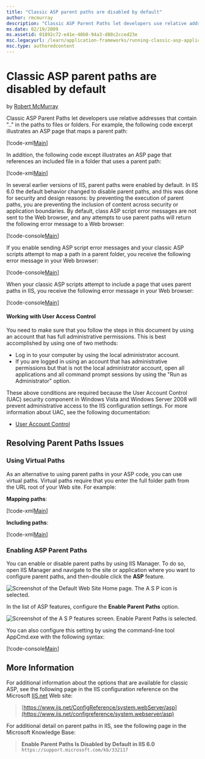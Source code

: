 ```yaml
---
title: "Classic ASP parent paths are disabled by default"
author: rmcmurray
description: "Classic ASP Parent Paths let developers use relative addresses that contain '..' in the paths to files or folders. For example, the following code excerpt il..."
ms.date: 02/19/2009
ms.assetid: 01892c72-e41e-40b0-94a3-d80c2cced23e
msc.legacyurl: /learn/application-frameworks/running-classic-asp-applications-on-iis-7-and-iis-8/classic-asp-parent-paths-are-disabled-by-default
msc.type: authoredcontent
---
```

# Classic ASP parent paths are disabled by default

by [Robert McMurray](https://github.com/rmcmurray)

Classic ASP Parent Paths let developers use relative addresses that contain ".." in the paths to files or folders. For example, the following code excerpt illustrates an ASP page that maps a parent path:

[!code-xml[Main](classic-asp-parent-paths-are-disabled-by-default/samples/sample1.xml)]

In addition, the following code except illustrates an ASP page that references an included file in a folder that uses a parent path:

[!code-xml[Main](classic-asp-parent-paths-are-disabled-by-default/samples/sample2.xml)]

In several earlier versions of IIS, parent paths were enabled by default. In IIS 6.0 the default behavior changed to disable parent paths, and this was done for security and design reasons: by preventing the execution of parent paths, you are preventing the inclusion of content across security or application boundaries. By default, class ASP script error messages are not sent to the Web browser, and any attempts to use parent paths will return the following error message to a Web browser:

[!code-console[Main](classic-asp-parent-paths-are-disabled-by-default/samples/sample3.cmd)]

If you enable sending ASP script error messages and your classic ASP scripts attempt to map a path in a parent folder, you receive the following error message in your Web browser:

[!code-console[Main](classic-asp-parent-paths-are-disabled-by-default/samples/sample4.cmd)]

When your classic ASP scripts attempt to include a page that uses parent paths in IIS, you receive the following error message in your Web browser:

[!code-console[Main](classic-asp-parent-paths-are-disabled-by-default/samples/sample5.cmd)]

#### Working with User Access Control

You need to make sure that you follow the steps in this document by using an account that has full administrative permissions. This is best accomplished by using one of two methods:

- Log in to your computer by using the local administrator account.
- If you are logged in using an account that has administrative permissions but that is not the local administrator account, open all applications and all command prompt sessions by using the "Run as Administrator" option.

These above conditions are required because the User Account Control (UAC) security component in Windows Vista and Windows Server 2008 will prevent administrative access to the IIS configuration settings. For more information about UAC, see the following documentation:

- [User Account Control](https://go.microsoft.com/fwlink/?LinkId=113664)

## Resolving Parent Paths Issues

### Using Virtual Paths

As an alternative to using parent paths in your ASP code, you can use virtual paths. Virtual paths require that you enter the full folder path from the URL root of your Web site. For example:

**Mapping paths**:

[!code-xml[Main](classic-asp-parent-paths-are-disabled-by-default/samples/sample6.xml)]

**Including paths**:

[!code-xml[Main](classic-asp-parent-paths-are-disabled-by-default/samples/sample7.xml)]

### Enabling ASP Parent Paths

You can enable or disable parent paths by using IIS Manager. To do so, open IIS Manager and navigate to the site or application where you want to configure parent paths, and then-double click the **ASP** feature.

![Screenshot of the Default Web Site Home page. The A S P icon is selected.](classic-asp-parent-paths-are-disabled-by-default/_static/image1.jpg)

In the list of ASP features, configure the **Enable Parent Paths** option.

![Screenshot of the A S P features screen. Enable Parent Paths is selected.](classic-asp-parent-paths-are-disabled-by-default/_static/image3.jpg)

You can also configure this setting by using the command-line tool AppCmd.exe with the following syntax:

[!code-console[Main](classic-asp-parent-paths-are-disabled-by-default/samples/sample8.cmd)]

## More Information

For additional information about the options that are available for classic ASP, see the following page in the IIS configuration reference on the Microsoft [IIS.net](https://www.iis.net/) Web site:

> [https://www.iis.net/ConfigReference/system.webServer/asp](https://www.iis.net/configreference/system.webserver/asp)

For additional detail on parent paths in IIS, see the following page in the Microsoft Knowledge Base:

> **Enable Parent Paths Is Disabled by Default in IIS 6.0**  
> `https://support.microsoft.com/kb/332117`
